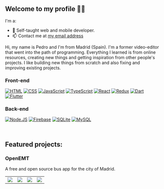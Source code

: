 ## Welcome to my profile 👋🏻
I'm a:
- 📖 Self-taught web and mobile developer.
- 📫 Contact me at [my email address](mailto:pedro_eisman@outlook.com)

Hi, my name is Pedro and I'm from Madrid (Spain).
I'm a former video-editor that went into the path of programming. Everything I learned is from online resources, creating new things and getting inspiration from other people's projects.
I like building new things from scratch and also fixing and improving existing projects.


### Front-end
[![HTML](https://img.shields.io/badge/HTML-e48144?style=for-the-badge&logo=html5&logoColor=white&labelColor=101010)](#)
[![CSS](https://img.shields.io/badge/CSS-016ebc?style=for-the-badge&logo=css3&logoColor=white&labelColor=101010)](#)
[![JavaScript](https://img.shields.io/badge/JavaScript-FFCA28?style=for-the-badge&logo=javascript&logoColor=white&labelColor=101010)](#)
[![TypeScript](https://img.shields.io/badge/TypeScript-2557cc?style=for-the-badge&logo=typescript&logoColor=white&labelColor=101010)](#)
[![React](https://img.shields.io/badge/React-04b2dd?style=for-the-badge&logo=react&logoColor=white&labelColor=101010)](#)
[![Redux](https://img.shields.io/badge/Redux-d267f0?style=for-the-badge&logo=redux&logoColor=white&labelColor=101010)](#)
[![Dart](https://img.shields.io/badge/Dart-0083ff?style=for-the-badge&logo=dart&logoColor=white&labelColor=101010)](#)
[![Flutter](https://img.shields.io/badge/Flutter-00b2ff?style=for-the-badge&logo=flutter&logoColor=white&labelColor=101010)](#)

### Back-end
[![Node.JS](https://img.shields.io/badge/Node.JS-339933?style=for-the-badge&logo=node.js&logoColor=white&labelColor=101010)](#)
[![Firebase](https://img.shields.io/badge/Firebase-ffb200?style=for-the-badge&logo=firebase&logoColor=white&labelColor=101010)](#)
[![SQLite](https://img.shields.io/badge/SQLite-4479A1?style=for-the-badge&logo=sqlite&logoColor=white&labelColor=101010)](#)
[![MySQL](https://img.shields.io/badge/MySQL-4479A1?style=for-the-badge&logo=mysql&logoColor=white&labelColor=101010)](#)

<br>

## Featured projects:
### OpenEMT
A free and open source bus app for the city of Madrid.
<table>
  <tr>
    <td>
      <img src="https://user-images.githubusercontent.com/33253306/140313534-197e4a1b-992b-4974-b6ad-2b81173b24ef.png">
    </td>
    <td>
      <img src="https://user-images.githubusercontent.com/33253306/140313542-c27857b7-3871-4436-beb2-29e38cbfb7c3.png">
    </td>
    <td>
      <img src="https://user-images.githubusercontent.com/33253306/140313561-1c35f142-1988-4c18-9962-0efe1903bdf0.png">
    </td>
    <td>
      <img src="https://user-images.githubusercontent.com/33253306/140313569-41d4e0cd-bda4-4700-8fdb-3847c176c650.png">
    </td>
 </tr> 
</table>
